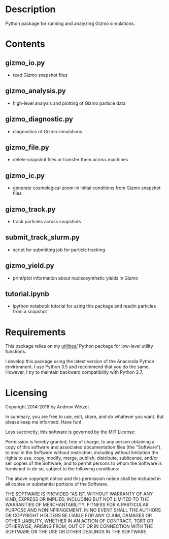 # Description

Python package for running and analyzing Gizmo simulations.


# Contents

## gizmo_io.py
* read Gizmo snapshot files

## gizmo_analysis.py
* high-level analysis and plotting of Gizmo particle data

## gizmo_diagnostic.py
* diagnostics of Gizmo simulations

## gizmo_file.py
* delete snapshot files or transfer them across machines

## gizmo_ic.py
* generate cosmological zoom-in initial conditions from Gizmo snapshot files

## gizmo_track.py
* track particles across snapshots

## submit_track_slurm.py
* script for submitting job for particle tracking

## gizmo_yield.py
* print/plot information about nucleosynthetic yields in Gizmo

## tutorial.ipynb
* ipython notebook tutorial for using this package and readin particles from a snapshot


# Requirements

This package relies on my [utilities/](https://bitbucket.org/awetzel/utilities) Python package for low-level utility functions.

I develop this package using the latest version of the Anaconda Python environment.
I use Python 3.5 and recommend that you do the same.
However, I try to maintain backward compatibility with Python 2.7.


# Licensing

Copyright 2014-2016 by Andrew Wetzel.

In summary, you are free to use, edit, share, and do whatever you want. But please keep me informed. Have fun!

Less succinctly, this software is governed by the MIT License:

Permission is hereby granted, free of charge, to any person obtaining a copy
of this software and associated documentation files (the "Software"), to deal
in the Software without restriction, including without limitation the rights
to use, copy, modify, merge, publish, distribute, sublicense, and/or sell
copies of the Software, and to permit persons to whom the Software is
furnished to do so, subject to the following conditions:

The above copyright notice and this permission notice shall be included in
all copies or substantial portions of the Software.

THE SOFTWARE IS PROVIDED "AS IS", WITHOUT WARRANTY OF ANY KIND, EXPRESS OR
IMPLIED, INCLUDING BUT NOT LIMITED TO THE WARRANTIES OF MERCHANTABILITY,
FITNESS FOR A PARTICULAR PURPOSE AND NONINFRINGEMENT. IN NO EVENT SHALL THE
AUTHORS OR COPYRIGHT HOLDERS BE LIABLE FOR ANY CLAIM, DAMAGES OR OTHER
LIABILITY, WHETHER IN AN ACTION OF CONTRACT, TORT OR OTHERWISE, ARISING FROM,
OUT OF OR IN CONNECTION WITH THE SOFTWARE OR THE USE OR OTHER DEALINGS IN
THE SOFTWARE.